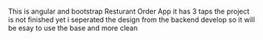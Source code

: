 This is angular and bootstrap 
Resturant Order App
it has 3 taps 
the project is not finished yet
i seperated the design from the backend develop so it will be esay to use the base
and more clean
